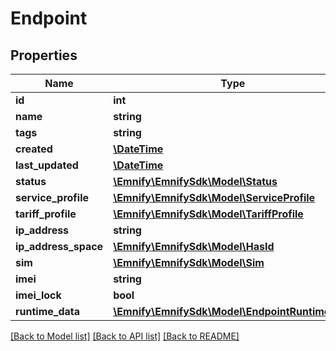 # Endpoint

## Properties
Name | Type | Description | Notes
------------ | ------------- | ------------- | -------------
**id** | **int** |  | [optional] 
**name** | **string** |  | 
**tags** | **string** |  | [optional] 
**created** | [**\DateTime**](\DateTime.md) |  | [optional] 
**last_updated** | [**\DateTime**](\DateTime.md) |  | [optional] 
**status** | [**\Emnify\EmnifySdk\Model\Status**](Status.md) |  | 
**service_profile** | [**\Emnify\EmnifySdk\Model\ServiceProfile**](ServiceProfile.md) |  | 
**tariff_profile** | [**\Emnify\EmnifySdk\Model\TariffProfile**](TariffProfile.md) |  | 
**ip_address** | **string** |  | [optional] 
**ip_address_space** | [**\Emnify\EmnifySdk\Model\HasId**](HasId.md) |  | [optional] 
**sim** | [**\Emnify\EmnifySdk\Model\Sim**](Sim.md) |  | [optional] 
**imei** | **string** |  | [optional] 
**imei_lock** | **bool** |  | [optional] 
**runtime_data** | [**\Emnify\EmnifySdk\Model\EndpointRuntimeData**](EndpointRuntimeData.md) |  | [optional] 

[[Back to Model list]](../../README.md#documentation-for-models) [[Back to API list]](../../README.md#documentation-for-api-endpoints) [[Back to README]](../../README.md)

